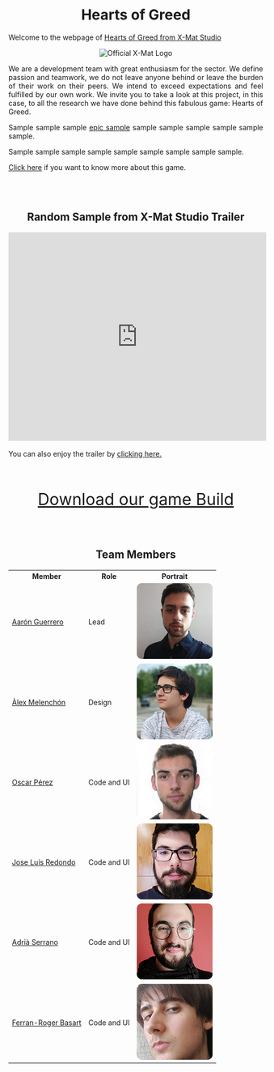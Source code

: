 <h1  align="center" id="hearts-greed-title">Hearts of Greed</h1>

<p>Welcome to the webpage of <a href="https://github.com/x-mat-studio/HeartsOfGreed">Hearts of Greed from X-Mat Studio</a></p>


<p align="center"><img src="https://raw.githubusercontent.com/x-mat-studio/Project-2/Wiki/Welcome%20Page/logoXMat.png" alt="Official X-Mat Logo" class="center"></p>


<p align="justify">We are a development team with great enthusiasm for the sector. We define passion and teamwork, we do not leave anyone behind or leave the burden of their work on their peers. We intend to exceed expectations and feel fulfilled by our own work. We invite you to take a look at this project, in this case, to all the research we have done behind this fabulous game: Hearts of Greed.</p>


<p align="justify">Sample sample sample <a href="https://github.com/x-mat-studio/HeartsOfGreed/wiki">epic sample</a> sample sample sample sample sample sample.

Sample sample sample sample sample sample sample sample sample.</p>


<a href="https://github.com/x-mat-studio/HeartsOfGreed/wiki/General-Analysis">Click here</a> if you want to know more about this game.

<br><br>

<h2  align="center" id="heartsofgreed_trailer">Random Sample from X-Mat Studio Trailer</h2>

<iframe width="510" height="412"
src="https://www.youtube.com/embed/P8MXNEiODTw" frameborder="0" allowfullscreen>
</iframe>
<p>You can also enjoy the trailer by  <a href="https://drive.google.com/file/d/1mFSbRy9OxuS2HH5P3BAMak9hAOLAuKGy/view?usp=sharing">clicking here.</a></p>

<br><br>

<center>

<font size="6"><a href="https://github.com/AaronGCProg/SamuraiShodown-XMatStudio/releases/tag/1.00">Download our game Build</a></font>

</center>

<br><br>

<center>
  
<h2  align="center" id="team-members">Team Members</h2>

<table style="width:100%">
  <tr>
    <th>Member</th>
    <th>Role</th> 
    <th>Portrait</th>
  </tr>
  <tr>
    <td> <a href="https://github.com/AaronGCProg">Aarón Guerrero</a></td>
    <td>Lead</td> 
    <td><img src="https://raw.githubusercontent.com/x-mat-studio/HeartsOfGreed/Wiki/Welcome%20Page/Team%20Portraits/aaronPortrait.png" alt="Aaron" class="inline"></td>
  </tr>
  <tr>
    <td><a href="https://github.com/AlexMelenchon">Àlex Melenchón</a></td>
    <td>Design</td> 
    <td><img src="https://raw.githubusercontent.com/x-mat-studio/HeartsOfGreed/Wiki/Welcome%20Page/Team%20Portraits/alexPortrait.png" alt="Alex" class="inline"></td>
  </tr>
    <tr>
    <td><a href="https://github.com/oscarpm5">Oscar Pérez</a></td>
    <td>Code and UI</td> 
    <td><img src="https://raw.githubusercontent.com/x-mat-studio/HeartsOfGreed/Wiki/Welcome%20Page/Team%20Portraits/oscarPortrait.png" alt="Oscar" class="inline"></td>
  </tr>
    <tr>
    <td><a href="https://github.com/oscarpm5">Jose Luís Redondo</a></td>
    <td>Code and UI</td> 
    <td><img src="https://raw.githubusercontent.com/x-mat-studio/HeartsOfGreed/Wiki/Welcome%20Page/Team%20Portraits/josePortrait.png" alt="Jose" class="inline"></td>
  </tr>
    <tr>
    <td><a href="https://github.com/oscarpm5">Adrià Serrano</a></td>
    <td>Code and UI</td> 
    <td><img src="https://raw.githubusercontent.com/x-mat-studio/HeartsOfGreed/Wiki/Welcome%20Page/Team%20Portraits/adriaPortrait.png" alt="Adrià" class="inline"></td>
  </tr>
    <tr>
    <td><a href="https://github.com/oscarpm5">Ferran-Roger Basart</a></td>
    <td>Code and UI</td> 
    <td><img src="https://raw.githubusercontent.com/x-mat-studio/HeartsOfGreed/Wiki/Welcome%20Page/Team%20Portraits/ferranPortrait.png" alt="Ferran" class="inline"></td>
  </tr>
</table>


<br><br>



